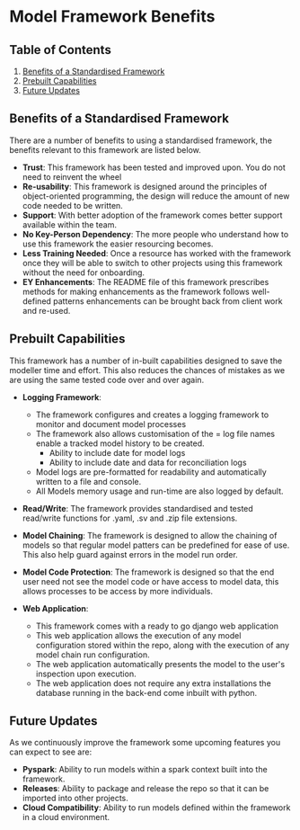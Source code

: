 # Model Framework Benefits

## Table of Contents
1. [Benefits of a Standardised Framework](#benefits-of-a-standardised-framework)
2. [Prebuilt Capabilities](#prebuilt-capabilities)
3. [Future Updates](#future-updates)

## Benefits of a Standardised Framework
There are a number of benefits to  using a standardised framework, 
the benefits relevant to this framework are listed below.

* **Trust**: This framework has been tested and improved upon. You do not need to 
reinvent the wheel
* **Re-usability**: This framework is designed around the principles of object-oriented programming,
the design will reduce the amount of new code needed to be written.
* **Support**: With better adoption of the framework comes better support available within
the team.
* **No Key-Person Dependency**: The more people who understand how to use this framework the easier 
resourcing becomes.
* **Less Training Needed**: Once a resource has worked with the framework once they will be able to 
switch to other projects using this framework without the need for onboarding.
* **EY Enhancements**: The README file of this framework prescribes methods for making enhancements as the
framework follows well-defined patterns enhancements can be brought back from client work and re-used. 

## Prebuilt Capabilities
This framework has a number of in-built capabilities designed to save the modeller time and effort.
This also reduces the chances of mistakes as we are using the same tested code over and over again.

* **Logging Framework**: 
  * The framework configures and creates a logging framework to monitor and document model 
  processes
  * The framework also allows customisation of the = log file names enable a tracked model history to be created. 
    * Ability to include date for model logs
    * Ability to include date and data for reconciliation logs
  * Model logs are pre-formatted for readability and automatically written to a file and console.
  * All Models memory usage and run-time are also logged by default.
* **Read/Write**: The framework provides standardised and tested read/write functions for .yaml, .sv and .zip file extensions.
* **Model Chaining**: The framework is designed to allow the chaining of models so that regular model patters can be predefined
for ease of use. This also help guard against errors in the model run order.
* **Model Code Protection**: The framework is designed so that the end user need not see the model code or have access to model data,
this allows processes to be access by more individuals.

* **Web Application**:
  * This framework comes with a ready to go django web application
  * This web application allows the execution of any model configuration stored within the repo,
  along with the execution of any model chain run configuration.
  * The web application automatically presents the model to the user's inspection upon 
  execution.
  * The web application does not require any extra installations the database running in the 
  back-end come inbuilt with python.

## Future Updates
As we continuously improve the framework some upcoming features you can expect to see are:
* **Pyspark**: Ability to run models within a spark context built into the framework.
* **Releases**: Ability to package and release the repo so that it can be imported into other projects.
* **Cloud Compatibility**: Ability to run models defined within the framework in a cloud environment.
